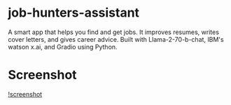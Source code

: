 # job-hunters-assistant
A smart app that helps you find and get jobs. It improves resumes, writes cover letters, and gives career advice. Built with Llama-2-70-b-chat, IBM's watson x.ai, and Gradio using Python.

# Screenshot
[!screenshot](screenshot.png)
